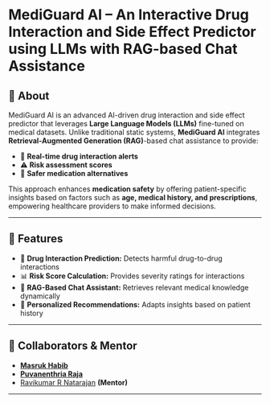 # MediGuard AI – An Interactive Drug Interaction and Side Effect Predictor using LLMs with RAG-based Chat Assistance

## 🚀 About
MediGuard AI is an advanced AI-driven drug interaction and side effect predictor that leverages **Large Language Models (LLMs)** fine-tuned on medical datasets. Unlike traditional static systems, **MediGuard AI** integrates **Retrieval-Augmented Generation (RAG)**-based chat assistance to provide:

- 🏥 **Real-time drug interaction alerts**
- ⚠️ **Risk assessment scores**
- 💊 **Safer medication alternatives**

This approach enhances **medication safety** by offering patient-specific insights based on factors such as **age, medical history, and prescriptions**, empowering healthcare providers to make informed decisions.

---

## 📌 Features
- 🔎 **Drug Interaction Prediction:** Detects harmful drug-to-drug interactions
- 📊 **Risk Score Calculation:** Provides severity ratings for interactions
- 🤖 **RAG-Based Chat Assistant:** Retrieves relevant medical knowledge dynamically
- 🌟 **Personalized Recommendations:** Adapts insights based on patient history

---

## 👥 Collaborators & Mentor
- [**Masruk Habib** ](https://www.linkedin.com/in/masruk-habib)
- [**Puvanenthria Raja**](https://www.linkedin.com/in/puvanenthirarajah-sathasivam-958014266/)
- [Ravikumar R Natarajan](https://www.linkedin.com/in/ravikumarrn/) **(Mentor)**

---

